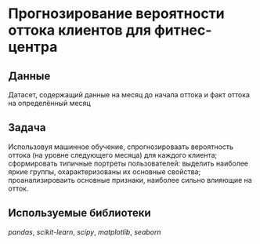 # Прогнозирование вероятности оттока клиентов для фитнес-центра


## Данные

Датасет, содержащий данные на месяц до начала оттока и факт оттока на определённый месяц

## Задача

Использовуя машинное обучение, спрогнозироваать вероятность оттока (на уровне следующего месяца) для каждого клиента; сформировать типичные
портреты пользователей: выделить наиболее яркие группы, охарактеризованы их основные свойства; проанализироваить основные признаки, наиболее сильно влияющие на отток. 

## Используемые библиотеки
*pandas*, *scikit-learn*, *scipy*, *matplotlib*, *seaborn*
